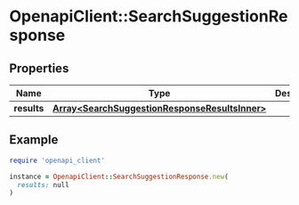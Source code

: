# OpenapiClient::SearchSuggestionResponse

## Properties

| Name | Type | Description | Notes |
| ---- | ---- | ----------- | ----- |
| **results** | [**Array&lt;SearchSuggestionResponseResultsInner&gt;**](SearchSuggestionResponseResultsInner.md) |  | [optional] |

## Example

```ruby
require 'openapi_client'

instance = OpenapiClient::SearchSuggestionResponse.new(
  results: null
)
```

